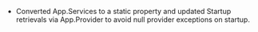 - Converted App.Services to a static property and updated Startup retrievals via App.Provider to avoid null provider exceptions on startup.
